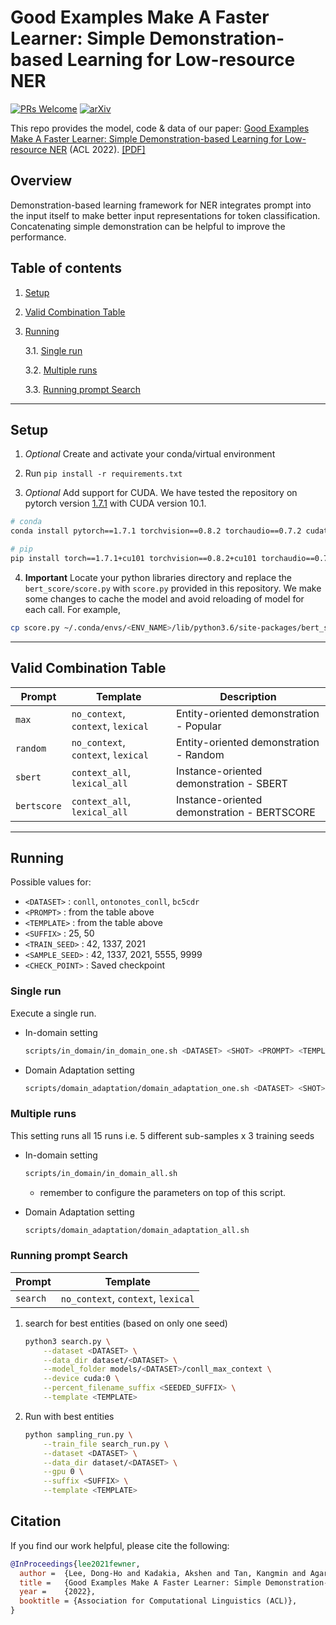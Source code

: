 # Good Examples Make A Faster Learner: Simple Demonstration-based Learning for Low-resource NER
[![PRs Welcome](https://img.shields.io/badge/PRs-welcome-green.svg?style=flat-square)](http://makeapullrequest.com)
[![arXiv](https://img.shields.io/badge/arXiv-2110.08454-b31b1b.svg)](https://arxiv.org/abs/2110.08454)

This repo provides the model, code & data of our paper: [Good Examples Make A Faster Learner: Simple Demonstration-based Learning for Low-resource NER](https://arxiv.org/abs/2110.08454) (ACL 2022).
[[PDF]](https://arxiv.org/pdf/2110.08454.pdf)

## Overview
Demonstration-based learning framework for NER integrates prompt into the input itself to make better input representations for token classification.
Concatenating simple demonstration can be helpful to improve the performance.

## Table of contents

1. [Setup](#setup)
2. [Valid Combination Table](#valid-combination-table)
3. [Running](#running)

   3.1. [Single run](#single-run)

   3.2. [Multiple runs](#multiple-runs)

   3.3. [Running prompt Search](#running-prompt-search)

<hr/>

## Setup

1. _*Optional*_ Create and activate your conda/virtual environment

2. Run `pip install -r requirements.txt`

3. _*Optional*_ Add support for CUDA. We have tested the repository on pytorch
   version [1.7.1](https://pytorch.org/get-started/previous-versions/#v171) with CUDA version 10.1.

```bash
# conda
conda install pytorch==1.7.1 torchvision==0.8.2 torchaudio==0.7.2 cudatoolkit=10.1 -c pytorch

# pip
pip install torch==1.7.1+cu101 torchvision==0.8.2+cu101 torchaudio==0.7.2 -f https://download.pytorch.org/whl/torch_stable.html
```

4. **Important** Locate your python libraries directory and replace the `bert_score/score.py` with `score.py` provided
   in this repository. We make some changes to cache the model and avoid reloading of model for each call. For example,

```bash
cp score.py ~/.conda/envs/<ENV_NAME>/lib/python3.6/site-packages/bert_score/score.py
```

<hr/>

## Valid Combination Table

| Prompt      | Template                                                         | Description |
| ----------- | ---------------------------------------------------------------- |-------- |
| `max`       | `no_context`, `context`, `lexical` | Entity-oriented demonstration - Popular |
| `random`    | `no_context`, `context`, `lexical` | Entity-oriented demonstration - Random |
| `sbert`     | `context_all`, `lexical_all` | Instance-oriented demonstration - SBERT |
| `bertscore` | `context_all`, `lexical_all` | Instance-oriented demonstration - BERTSCORE |

<hr/>

## Running

Possible values for:

- `<DATASET>` : `conll`, `ontonotes_conll`, `bc5cdr`
- `<PROMPT>` : from the table above
- `<TEMPLATE>` : from the table above
- `<SUFFIX>` : 25, 50
- `<TRAIN_SEED>` : 42, 1337, 2021
- `<SAMPLE_SEED>` : 42, 1337, 2021, 5555, 9999
- `<CHECK_POINT>` : Saved checkpoint

### Single run

Execute a single run.

- In-domain setting

  ```bash
  scripts/in_domain/in_domain_one.sh <DATASET> <SHOT> <PROMPT> <TEMPLATE> <TRAIN_SEED> <SAMPLE_SEED>
  ```

- Domain Adaptation setting
  ```bash
  scripts/domain_adaptation/domain_adaptation_one.sh <DATASET> <SHOT> <PROMPT> <TEMPLATE> <TRAIN_SEED> <SAMPLE_SEED> <CHECK_POINT>
  ```

### Multiple runs

This setting runs all 15 runs i.e. 5 different sub-samples x 3 training seeds

- In-domain setting

  ```bash
  scripts/in_domain/in_domain_all.sh
  ```
  * remember to configure the parameters on top of this script.

- Domain Adaptation setting
  ```bash
  scripts/domain_adaptation/domain_adaptation_all.sh
  ```

### Running prompt Search

| Prompt      | Template                                                         |
| ----------- | ---------------------------------------------------------------- |
| `search`    | `no_context`, `context`, `lexical` |

1. search for best entities (based on only one seed)
    ```bash
    python3 search.py \
        --dataset <DATASET> \
        --data_dir dataset/<DATASET> \
        --model_folder models/<DATASET>/conll_max_context \
        --device cuda:0 \
        --percent_filename_suffix <SEEDED_SUFFIX> \
        --template <TEMPLATE>
    ```

2. Run with best entities
    ```bash
    python sampling_run.py \
        --train_file search_run.py \
        --dataset <DATASET> \
        --data_dir dataset/<DATASET> \
        --gpu 0 \
        --suffix <SUFFIX> \
        --template <TEMPLATE>
    ```

## Citation
If you find our work helpful, please cite the following:
```bib
@InProceedings{lee2021fewner,
  author =  {Lee, Dong-Ho and Kadakia, Akshen and Tan, Kangmin and Agarwal, Mahak and Feng, Xinyu and Shibuya, Takashi and Mitani, Ryosuke and Sekiya, Toshiyuki and Pujara, Jay and Ren, Xiang},
  title =   {Good Examples Make A Faster Learner: Simple Demonstration-based Learning for Low-resource NER},
  year =    {2022},  
  booktitle = {Association for Computational Linguistics (ACL)},  
}
```
